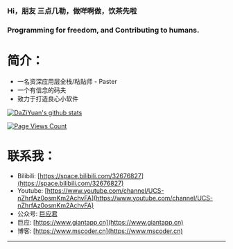 ### Hi，朋友 三点几勒，做咩啊做，饮茶先啦
### Programming for freedom, and Contributing to humans.
<!--
**DaZiYuan/DaZiYuan** is a ✨ _special_ ✨ repository because its `README.md` (this file) appears on your GitHub profile.

Here are some ideas to get you started:
- 👯 I’m looking to collaborate on ...
- 🤔 I’m looking for help with ...
- 💬 Ask me about ...
- 📫 How to reach me: ...
- 😄 Pronouns: ...
- ⚡ Fun fact: ...
-->
# 简介：
- 一名资深应用层全栈/粘贴师 - Paster
- 一个有信念的码夫
-  致力于打造良心小软件

[![DaZiYuan's github stats](https://github-readme-stats.vercel.app/api?username=DaZiYuan&theme=tokyonight)](https://github.com/DaZiYuan/ 'Paster的信息')

[![Page Views Count](https://badges.toozhao.com/badges/01EKCZPTB3HQY6CY3FV4BC53DT/blue.svg)](https://badges.toozhao.com/badges/01EKCZPTB3HQY6CY3FV4BC53DT/blue.svg "Get your own page views count badge on badges.toozhao.com")

# 联系我：
- Bilibili: [https://space.bilibili.com/32676827](https://space.bilibili.com/32676827)  
- Youtube: [https://www.youtube.com/channel/UCS-nZhrfAz0osmKm2AchvFA](https://www.youtube.com/channel/UCS-nZhrfAz0osmKm2AchvFA)
- 公众号: [巨应君](https://giantapp.cn/images/dyh.png)  
- 巨应: [https://www.giantapp.cn](https://www.giantapp.cn)  
- 博客: [https://www.mscoder.cn](https://www.mscoder.cn)  
---

